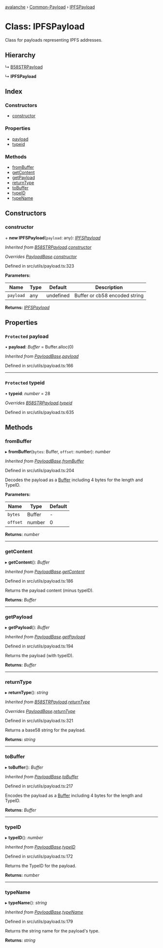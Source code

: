 [avalanche](../README.md) › [Common-Payload](../modules/common_payload.md) › [IPFSPayload](common_payload.ipfspayload.md)

# Class: IPFSPayload

Class for payloads representing IPFS addresses.

## Hierarchy

  ↳ [B58STRPayload](common_payload.b58strpayload.md)

  ↳ **IPFSPayload**

## Index

### Constructors

* [constructor](common_payload.ipfspayload.md#constructor)

### Properties

* [payload](common_payload.ipfspayload.md#protected-payload)
* [typeid](common_payload.ipfspayload.md#protected-typeid)

### Methods

* [fromBuffer](common_payload.ipfspayload.md#frombuffer)
* [getContent](common_payload.ipfspayload.md#getcontent)
* [getPayload](common_payload.ipfspayload.md#getpayload)
* [returnType](common_payload.ipfspayload.md#returntype)
* [toBuffer](common_payload.ipfspayload.md#tobuffer)
* [typeID](common_payload.ipfspayload.md#typeid)
* [typeName](common_payload.ipfspayload.md#typename)

## Constructors

###  constructor

\+ **new IPFSPayload**(`payload`: any): *[IPFSPayload](common_payload.ipfspayload.md)*

*Inherited from [B58STRPayload](common_payload.b58strpayload.md).[constructor](common_payload.b58strpayload.md#constructor)*

*Overrides [PayloadBase](common_payload.payloadbase.md).[constructor](common_payload.payloadbase.md#constructor)*

Defined in src/utils/payload.ts:323

**Parameters:**

Name | Type | Default | Description |
------ | ------ | ------ | ------ |
`payload` | any | undefined | Buffer or cb58 encoded string  |

**Returns:** *[IPFSPayload](common_payload.ipfspayload.md)*

## Properties

### `Protected` payload

• **payload**: *Buffer* = Buffer.alloc(0)

*Inherited from [PayloadBase](common_payload.payloadbase.md).[payload](common_payload.payloadbase.md#protected-payload)*

Defined in src/utils/payload.ts:166

___

### `Protected` typeid

• **typeid**: *number* = 28

*Overrides [B58STRPayload](common_payload.b58strpayload.md).[typeid](common_payload.b58strpayload.md#protected-typeid)*

Defined in src/utils/payload.ts:635

## Methods

###  fromBuffer

▸ **fromBuffer**(`bytes`: Buffer, `offset`: number): *number*

*Inherited from [PayloadBase](common_payload.payloadbase.md).[fromBuffer](common_payload.payloadbase.md#frombuffer)*

Defined in src/utils/payload.ts:204

Decodes the payload as a [Buffer](https://github.com/feross/buffer) including 4 bytes for the length and TypeID.

**Parameters:**

Name | Type | Default |
------ | ------ | ------ |
`bytes` | Buffer | - |
`offset` | number | 0 |

**Returns:** *number*

___

###  getContent

▸ **getContent**(): *Buffer*

*Inherited from [PayloadBase](common_payload.payloadbase.md).[getContent](common_payload.payloadbase.md#getcontent)*

Defined in src/utils/payload.ts:186

Returns the payload content (minus typeID).

**Returns:** *Buffer*

___

###  getPayload

▸ **getPayload**(): *Buffer*

*Inherited from [PayloadBase](common_payload.payloadbase.md).[getPayload](common_payload.payloadbase.md#getpayload)*

Defined in src/utils/payload.ts:194

Returns the payload (with typeID).

**Returns:** *Buffer*

___

###  returnType

▸ **returnType**(): *string*

*Inherited from [B58STRPayload](common_payload.b58strpayload.md).[returnType](common_payload.b58strpayload.md#returntype)*

*Overrides [PayloadBase](common_payload.payloadbase.md).[returnType](common_payload.payloadbase.md#abstract-returntype)*

Defined in src/utils/payload.ts:321

Returns a base58 string for the payload.

**Returns:** *string*

___

###  toBuffer

▸ **toBuffer**(): *Buffer*

*Inherited from [PayloadBase](common_payload.payloadbase.md).[toBuffer](common_payload.payloadbase.md#tobuffer)*

Defined in src/utils/payload.ts:217

Encodes the payload as a [Buffer](https://github.com/feross/buffer) including 4 bytes for the length and TypeID.

**Returns:** *Buffer*

___

###  typeID

▸ **typeID**(): *number*

*Inherited from [PayloadBase](common_payload.payloadbase.md).[typeID](common_payload.payloadbase.md#typeid)*

Defined in src/utils/payload.ts:172

Returns the TypeID for the payload.

**Returns:** *number*

___

###  typeName

▸ **typeName**(): *string*

*Inherited from [PayloadBase](common_payload.payloadbase.md).[typeName](common_payload.payloadbase.md#typename)*

Defined in src/utils/payload.ts:179

Returns the string name for the payload's type.

**Returns:** *string*
